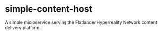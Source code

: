 simple-content-host
==

A simple microservice serving the Flatlander Hyperreality Network content delivery platform.
